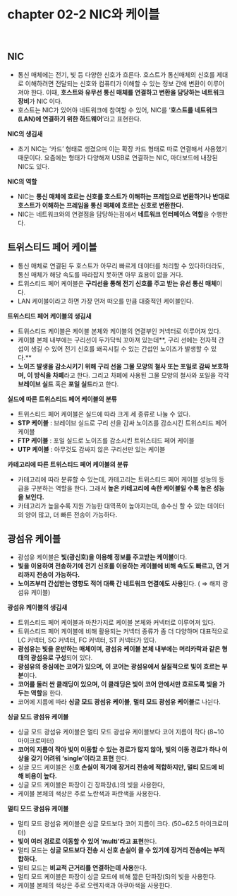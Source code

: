 # chapter 02-2 NIC와 케이블
<br />

## NIC

- 통신 매체에는 전기, 빛 등 다양한 신호가 흐른다.  호스트가 통신매체의 신호를 제대로 이해하려면 전달되는 신호와 컴퓨터가 이해할 수 있는 정보 간에 변환이 이루어져야 한다. 이때, **호스트와 유무선 통신 매체를 연결하고 변환을 담당하는 네트워크 장비**가 NIC 이다.
- 호스트는 NIC가 있어야 네트워크에 참여할 수 있어, NIC를 ‘**호스트를 네트워크(LAN)에 연결하기 위한 하드웨어**’라고 표현한다.

**NIC의 생김새**

- 초기 NIC는 ‘카드’ 형태로 생겼으며 이는 확장 카드 형태로 따로 연결해서 사용했기 때문이다. 요즘에는 형태가 다양해져 USB로 연결하는 NIC, 마더보드에 내장된 NIC도 있다.

**NIC의 역할**

- NIC는 **통신 매체에 흐르는 신호를 호스트가 이해하는 프레임으로 변환하거나 반대로 호스트가 이해하는 프레임을 통신 매체에 흐르는 신호로 변환한다.**
- NIC는 네트워크와의 연결점을 담당하는점에서 **네트워크 인터페이스 역할**을 수행한다.

## 트위스티드 페어 케이블

- 통신 매체로 연결된 두 호스트가 아무리 빠르게 데이터를 처리할 수 있다하더라도, 통신 매체가 해당 속도를 따라잡지 못하면 아무 효용이 없을 거다.
- 트위스티드 페어 케이블은 **구리선을 통해 전기 신호를 주고 받는 유선 통신 매체**이다.
- LAN 케이블이라고 하면 가장 먼저 떠오를 만큼 대중적인 케이블인다.

**트위스티드 페어 케이블의 생김새**  

- 트위스티드 케이블은 케이블 본체와 케이블의 연결부인 커넥터로 이루어져 있다.
- 케이블 본체 내부에는 구리선이 두가닥씩 꼬아져 있는데**, 구리 선에는 전자적 간섭이 생길 수 있어 전기 신호를 왜곡시킬 수 있는 간섭인 노이즈가 발생할 수 있다.**
- **노이즈 발생을 감소시키기 위해 구리 선을 그물 모양의 철사 또는 포일로 감싸 보호하며, 이 방식을 차폐**라고 한다. 그리고 차폐에 사용된 그물 모양의 철사와 포일을 각각 **브레이브 실드** 혹은 **포일 실드**라고 한다.

**실드에 따른 트위스티드 페어 케이블의 분류**

- 트위스티드 페어 케이블은 실드에 따라 크게 세 종류로 나눌 수 있다.
- **STP 케이블** : 브레이브 실드로 구리 선을 감싸 노이즈를 감소시킨 트위스티드 페어 케이블
- **FTP 케이블** : 포일 실드로 노이즈를 감소시킨 트위스티드 페어 케이블
- **UTP 케이블** : 아무것도 감싸지 않은 구리선만 있는 케이블

**카테고리에 따른 트위스티드 페어 케이블의 분류**

- 카테고리에 따라 분류할 수 있는데, 카테고리는 트위스티드 페어 케이블 성능의 등급을 구분하는 역할을 한다. 그래서 **높은 카테고리에 속한 케이블일 수록 높은 성능을 보인다.**
- 카테고리가 높을수록 지원 가능한 대역폭이 높아지는데, 송수신 할 수 있는 데이터의 양이 많고, 더 빠른 전송이 가능하다.

## 광섬유 케이블

- 광섬유 케이블은 **빛(광신호)을 이용해 정보를 주고받는 케이블**이다.
- **빛을 이용하여 전송하기에 전기 신호를 이용하는 케이블에 비해 속도도 빠르고, 먼 거리까지 전송이 가능하다.**
- **노이즈부터 간섭받는 영향도 적어 대륙 간 네트워크 연결에도 사용**된다. ( ⇒ 해저 광섬유 케이블)

**광섬유 케이블의 생김새**

- 트위스티드 페어 케이블과 마찬가지로 케이블 본체와 커넥터로 이루어져 있다.
- 트위스티드 페어 케이블에 비해 활용되는 커넥터 종류가 좀 더 다양하며 대표적으로 LC 커넥터, SC 커넥터, FC 커넥터, ST 커넥터가 있다.
- **광섬유는 빛을 운반하는 매체이며, 광섬유 케이블 본체 내부에는 머리카락과 같은 형태의 광섬유로 구성**되어 있다.
- **광섬유의 중심에는 코어가 있으며, 이 코어는 광섬유에서 실질적으로 빛이 흐르는 부분**이다.
- **코어를 둘러 싼 클래딩이 있으며, 이 클래딩은 빛이 코어 안에서만 흐르도록 빛을 가두는 역할**을 한다.
- 코어에 지름에 따라 **싱글 모드 광섬유 케이블**, **멀티 모드 광섬유 케이블**로 나뉜다.

**싱글 모드 광섬유 케이블**

- 싱글 모드 광섬유 케이블은 멀티 모드 광섬유 케이블보다 코어 지름이 작다 (8~10 마이크로미터)
- **코어의 지름이 작아 빛이 이동할 수 있는 경로가 많지 않아, 빛의 이동 경로가 하나 이상을 갖기 어려워 ‘single’이라고 표현** 한다.
- 싱글 모드 케이블은 신**호 손실이 적기에 장거리 전송에 적합하지만, 멀티 모드에 비해 비용이 높다.**
- 싱글 모드 케이블은 파장이 긴 장파장(L)의 빛을 사용한다,
- 케이블 본체의 색상은 주로 노란색과 파란색을 사용한다.

**멀티 모드 광섬유 케이블** 

- 멀티 모드 광섬유 케이블은 싱글 모드보다 코어 지름이 크다. (50~62.5 마이크로미터)
- **빛이 여러 경로로 이동할 수 있어 ‘multi’라고 표현**한다.
- 멀티 모드는 **싱글 모드보다 전송 시 신호 손실이 클 수 있기에 장거리 전송에는 부적합하다.**
- 멀티 모드는 **비교적 근거리를 연결하는데 사용**한다.
- 멀티 모드 케이블은 파장이 싱글 모드에 비해 짧은 단파장(S)의 빛을 사용한다.
- 케이블 본체의 색상은 주로 오렌지색과 아쿠아색을 사용한다.
